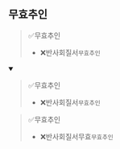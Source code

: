 ## 무효추인
> ✅무효추인
> - ❌반사회질서`무효추인`
<details open>
    <summary></summary>

> ✅무효추인
> - ❌반사회질서`무효추인`

> ✅무효추인
> - ❌반사회질서무효`무효추인`
</details>
